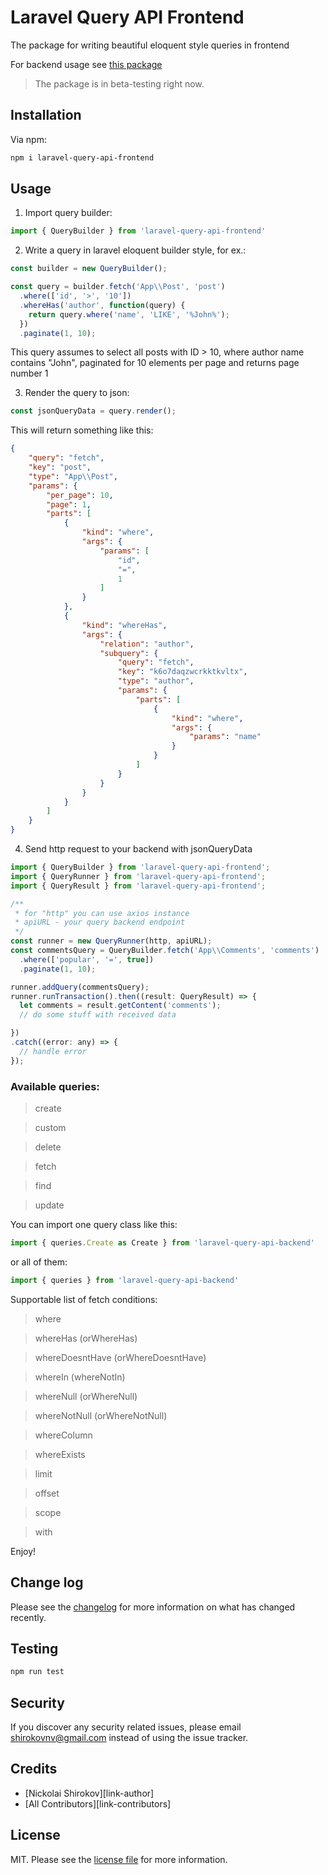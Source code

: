 # Laravel Query API Frontend

The package for writing beautiful eloquent style queries in frontend

For backend usage see [this package](https://github.com/shirokovnv/laravel-query-api-backend)

> The package is in beta-testing right now.

## Installation

Via npm: 

```bash
npm i laravel-query-api-frontend
```

## Usage

1. Import query builder:

```js
import { QueryBuilder } from 'laravel-query-api-frontend'
```

2. Write a query in laravel eloquent builder style, for ex.: 

```js
const builder = new QueryBuilder();

const query = builder.fetch('App\\Post', 'post')
  .where(['id', '>', '10'])
  .whereHas('author', function(query) {
    return query.where('name', 'LIKE', '%John%');
  })
  .paginate(1, 10);
```

This query assumes to select all posts with ID > 10, where author name contains "John", 
paginated for 10 elements per page and returns page number 1

3. Render the query to json: 

```js
const jsonQueryData = query.render();
```

This will return something like this: 

```json
{
    "query": "fetch",
    "key": "post",
    "type": "App\\Post",
    "params": {
        "per_page": 10,
        "page": 1,
        "parts": [
            {
                "kind": "where",
                "args": {
                    "params": [
                        "id",
                        "=",
                        1
                    ]
                }
            },
            {
                "kind": "whereHas",
                "args": {
                    "relation": "author",
                    "subquery": {
                        "query": "fetch",
                        "key": "k6o7daqzwcrkktkvltx",
                        "type": "author",
                        "params": {
                            "parts": [
                                {
                                    "kind": "where",
                                    "args": {
                                        "params": "name"
                                    }
                                }
                            ]
                        }
                    }
                }
            }
        ]
    }
}
```

4. Send http request to your backend with jsonQueryData

```js
import { QueryBuilder } from 'laravel-query-api-frontend';
import { QueryRunner } from 'laravel-query-api-frontend';
import { QueryResult } from 'laravel-query-api-frontend';

/**
 * for "http" you can use axios instance
 * apiURL - your query backend endpoint 
 */
const runner = new QueryRunner(http, apiURL);
const commentsQuery = QueryBuilder.fetch('App\\Comments', 'comments')
  .where(['popular', '=', true])
  .paginate(1, 10);

runner.addQuery(commentsQuery);
runner.runTransaction().then((result: QueryResult) => {
  let comments = result.getContent('comments');
  // do some stuff with received data 

})
.catch((error: any) => {
  // handle error
});
```

### Available queries: 

> create

> custom 

> delete

> fetch 

> find

> update

You can import one query class like this: 

```js
import { queries.Create as Create } from 'laravel-query-api-backend'
```

or all of them: 

```js
import { queries } from 'laravel-query-api-backend'
```

Supportable list of fetch conditions:

> where

> whereHas (orWhereHas)

> whereDoesntHave (orWhereDoesntHave)

> whereIn (whereNotIn)

> whereNull (orWhereNull)

> whereNotNull (orWhereNotNull)

> whereColumn

> whereExists

> limit 

> offset

> scope 

> with

Enjoy!

## Change log

Please see the [changelog](changelog.md) for more information on what has changed recently.

## Testing

```bash
npm run test
```

## Security

If you discover any security related issues, please email shirokovnv@gmail.com instead of using the issue tracker.

## Credits

- [Nickolai Shirokov][link-author]
- [All Contributors][link-contributors]

## License

MIT. Please see the [license file](license.md) for more information.